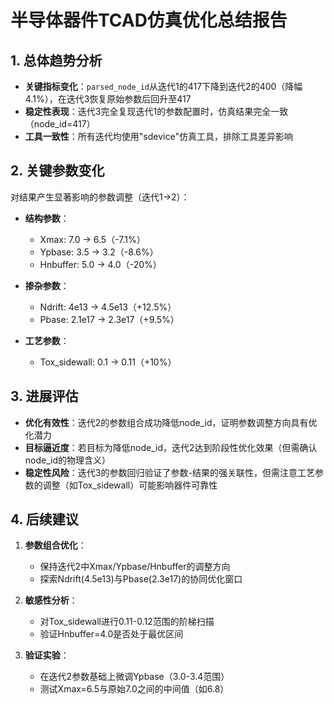 

# 半导体器件TCAD仿真优化总结报告

## 1. 总体趋势分析
- **关键指标变化**：`parsed_node_id`从迭代1的417下降到迭代2的400（降幅4.1%），在迭代3恢复原始参数后回升至417
- **稳定性表现**：迭代3完全复现迭代1的参数配置时，仿真结果完全一致（node_id=417）
- **工具一致性**：所有迭代均使用"sdevice"仿真工具，排除工具差异影响

## 2. 关键参数变化
对结果产生显著影响的参数调整（迭代1→2）：
- **结构参数**：
  - Xmax: 7.0 → 6.5（-7.1%）
  - Ypbase: 3.5 → 3.2（-8.6%）
  - Hnbuffer: 5.0 → 4.0（-20%）
  
- **掺杂参数**：
  - Ndrift: 4e13 → 4.5e13（+12.5%）
  - Pbase: 2.1e17 → 2.3e17（+9.5%）

- **工艺参数**：
  - Tox_sidewall: 0.1 → 0.11（+10%）

## 3. 进展评估
- **优化有效性**：迭代2的参数组合成功降低node_id，证明参数调整方向具有优化潜力
- **目标逼近度**：若目标为降低node_id，迭代2达到阶段性优化效果（但需确认node_id的物理含义）
- **稳定性风险**：迭代3的参数回归验证了参数-结果的强关联性，但需注意工艺参数的调整（如Tox_sidewall）可能影响器件可靠性

## 4. 后续建议
1. **参数组合优化**：
   - 保持迭代2中Xmax/Ypbase/Hnbuffer的调整方向
   - 探索Ndrift(4.5e13)与Pbase(2.3e17)的协同优化窗口

2. **敏感性分析**：
   - 对Tox_sidewall进行0.11-0.12范围的阶梯扫描
   - 验证Hnbuffer=4.0是否处于最优区间

3. **验证实验**：
   - 在迭代2参数基础上微调Ypbase（3.0-3.4范围）
   - 测试Xmax=6.5与原始7.0之间的中间值（如6.8）